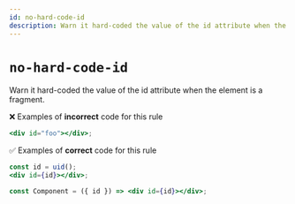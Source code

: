 ```yaml
---
id: no-hard-code-id
description: Warn it hard-coded the value of the id attribute when the element is a fragment.
---
```


# `no-hard-code-id`

Warn it hard-coded the value of the id attribute when the element is a fragment.

❌ Examples of **incorrect** code for this rule

```jsx
<div id="foo"></div>;
```

✅ Examples of **correct** code for this rule

```jsx
const id = uid();
<div id={id}></div>;
```

```jsx
const Component = ({ id }) => <div id={id}></div>;
```
